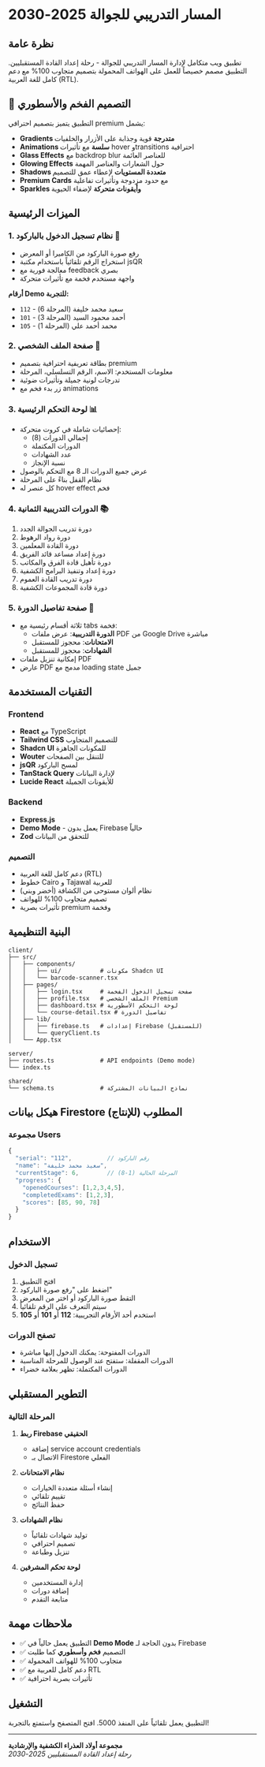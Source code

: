 # المسار التدريبي للجوالة 2025-2030

## نظرة عامة
تطبيق ويب متكامل لإدارة المسار التدريبي للجوالة - رحلة إعداد القادة المستقبليين. التطبيق مصمم خصيصاً للعمل على الهواتف المحمولة بتصميم متجاوب 100% مع دعم كامل للغة العربية (RTL).

## 🎨 التصميم الفخم والأسطوري

التطبيق يتميز بتصميم احترافي premium يشمل:
- **Gradients متدرجة** قوية وجذابة على الأزرار والخلفيات
- **Animations سلسة** مع تأثيرات hover وtransitions احترافية
- **Glass Effects** مع backdrop blur للعناصر العائمة
- **Glowing Effects** حول الشعارات والعناصر المهمة
- **Shadows متعددة المستويات** لإعطاء عمق للتصميم
- **Premium Cards** مع حدود مزدوجة وتأثيرات تفاعلية
- **Sparkles وأيقونات متحركة** لإضفاء الحيوية

## الميزات الرئيسية

### 1. نظام تسجيل الدخول بالباركود 🔐
- رفع صورة الباركود من الكاميرا أو المعرض
- استخراج الرقم تلقائياً باستخدام مكتبة jsQR
- معالجة فورية مع feedback بصري
- واجهة مستخدم فخمة مع تأثيرات متحركة

**أرقام Demo للتجربة:**
- `112` - سعيد محمد خليفة (المرحلة 6)
- `101` - أحمد محمود السيد (المرحلة 3)
- `105` - محمد أحمد علي (المرحلة 1)

### 2. صفحة الملف الشخصي 👤
- بطاقة تعريفية احترافية بتصميم premium
- معلومات المستخدم: الاسم، الرقم التسلسلي، المرحلة
- تدرجات لونية جميلة وتأثيرات ضوئية
- زر بدء فخم مع animations

### 3. لوحة التحكم الرئيسية 📊
- إحصائيات شاملة في كروت متحركة:
  - إجمالي الدورات (8)
  - الدورات المكتملة
  - عدد الشهادات
  - نسبة الإنجاز
- عرض جميع الدورات الـ 8 مع التحكم بالوصول
- نظام القفل بناءً على المرحلة
- كل عنصر له hover effect فخم

### 4. الدورات التدريبية الثمانية 📚
1. دورة تدريب الجوالة الجدد
2. دورة رواد الرهوط
3. دورة القادة المعلمين
4. دورة إعداد مساعد قائد الفريق
5. دورة تأهيل قادة الفرق والمكاتب
6. دورة إعداد وتنفيذ البرامج الكشفية
7. دورة تدريب القادة العموم
8. دورة قادة المجموعات الكشفية

### 5. صفحة تفاصيل الدورة 📖
- ثلاثة أقسام رئيسية مع tabs فخمة:
  - **الدورة التدريبية**: عرض ملفات PDF من Google Drive مباشرة
  - **الامتحانات**: محجوز للمستقبل
  - **الشهادات**: محجوز للمستقبل
- إمكانية تنزيل ملفات PDF
- عارض PDF مدمج مع loading state جميل

## التقنيات المستخدمة

### Frontend
- **React** مع TypeScript
- **Tailwind CSS** للتصميم المتجاوب
- **Shadcn UI** للمكونات الجاهزة
- **Wouter** للتنقل بين الصفحات
- **jsQR** لمسح الباركود
- **TanStack Query** لإدارة البيانات
- **Lucide React** للأيقونات الجميلة

### Backend
- **Express.js**
- **Demo Mode** - يعمل بدون Firebase حالياً
- **Zod** للتحقق من البيانات

### التصميم
- دعم كامل للغة العربية (RTL)
- خطوط Cairo و Tajawal للعربية
- نظام ألوان مستوحى من الكشافة (أخضر وبني)
- تصميم متجاوب 100% للهواتف
- تأثيرات بصرية premium وفخمة

## البنية التنظيمية

```
client/
├── src/
│   ├── components/
│   │   ├── ui/           # مكونات Shadcn UI
│   │   └── barcode-scanner.tsx
│   ├── pages/
│   │   ├── login.tsx     # صفحة تسجيل الدخول الفخمة
│   │   ├── profile.tsx   # الملف الشخصي Premium
│   │   ├── dashboard.tsx # لوحة التحكم الأسطورية
│   │   └── course-detail.tsx # تفاصيل الدورة
│   ├── lib/
│   │   ├── firebase.ts   # إعدادات Firebase (للمستقبل)
│   │   └── queryClient.ts
│   └── App.tsx

server/
├── routes.ts             # API endpoints (Demo mode)
└── index.ts

shared/
└── schema.ts             # نماذج البيانات المشتركة
```

## هيكل بيانات Firestore المطلوب (للإنتاج)

### مجموعة Users
```javascript
{
  "serial": "112",          // رقم الباركود
  "name": "سعيد محمد خليفة",
  "currentStage": 6,        // المرحلة الحالية (1-8)
  "progress": {
    "openedCourses": [1,2,3,4,5],
    "completedExams": [1,2,3],
    "scores": [85, 90, 78]
  }
}
```

## الاستخدام

### تسجيل الدخول
1. افتح التطبيق
2. اضغط على "رفع صورة الباركود"
3. التقط صورة الباركود أو اختر من المعرض
4. سيتم التعرف على الرقم تلقائياً
5. استخدم أحد الأرقام التجريبية: **112** أو **101** أو **105**

### تصفح الدورات
- الدورات المفتوحة: يمكنك الدخول إليها مباشرة
- الدورات المقفلة: ستفتح عند الوصول للمرحلة المناسبة
- الدورات المكتملة: تظهر بعلامة خضراء

## التطوير المستقبلي

### المرحلة التالية
1. **ربط Firebase الحقيقي**
   - إضافة service account credentials
   - الاتصال بـ Firestore الفعلي
   
2. **نظام الامتحانات**
   - إنشاء أسئلة متعددة الخيارات
   - تقييم تلقائي
   - حفظ النتائج

3. **نظام الشهادات**
   - توليد شهادات تلقائياً
   - تصميم احترافي
   - تنزيل وطباعة

4. **لوحة تحكم المشرفين**
   - إدارة المستخدمين
   - إضافة دورات
   - متابعة التقدم

## ملاحظات مهمة

- ✅ التطبيق يعمل حالياً في **Demo Mode** بدون الحاجة لـ Firebase
- ✅ التصميم **فخم وأسطوري** كما طلبت
- ✅ متجاوب 100% للهواتف المحمولة
- ✅ دعم كامل للعربية مع RTL
- ✅ تأثيرات بصرية احترافية

## التشغيل

التطبيق يعمل تلقائياً على المنفذ 5000. افتح المتصفح واستمتع بالتجربة!

---

**مجموعة أولاد العذراء الكشفية والإرشادية**  
*رحلة إعداد القادة المستقبليين 2025-2030*
